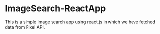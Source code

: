 # ImageSearch-ReactApp
This is a simple image search app using react.js in which we have fetched data from Pixel API. 
